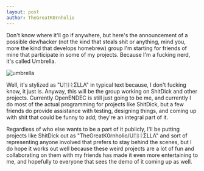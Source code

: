 ```yaml
---
layout: post
author: TheGreatK0rnholio
---
```


Don't know where it'll go if anywhere, but here's the announcement of a possible dev/hacker (not the kind that steals shit or anything, mind you, more the kind that develops homebrew) group I'm starting for friends of mine that participate in some of my projects. Because I'm a fucking nerd, it's called Umbrella.

![umbrella](https://i.ibb.co/2MypjXX/umbrellalabs.png)

Well, it's stylized as "UᛖᛔᚱΣLLΛ" in typical text because, I don't fucking know, it just is. Anyway, this will be the group working on ShitDick and other projects. Currently OpenENDEC is still just going to be me, and currently I do most of the actual programming for projects like ShitDick, but a few friends do provide assistance with testing, designing things, and coming up with shit that could be funny to add; they're an integral part of it. 

Regardless of who else wants to be a part of it publicly, I'll be putting projects like ShitDick out as "TheGreatK0rnholio/UᛖᛔᚱΣLLΛ" and sort of representing anyone involved that prefers to stay behind the scenes, but I do hope it works out well because these weird projects are a lot of fun and collaborating on them with my friends has made it even more entertaining to me, and hopefully to everyone that sees the demo of it coming up as well.